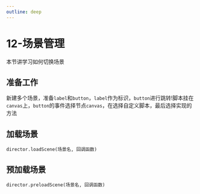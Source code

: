 ```yaml
---
outline: deep
---
```


# 12-场景管理

本节讲学习如何切换场景

## 准备工作

新建多个场景，准备`label`和`button`，`label`作为标识，`button`进行跳转!脚本挂在`canvas`上，`button`的事件选择节点`canvas`，在选择自定义脚本，最后选择实现的方法

## 加载场景

`director.loadScene(场景名, 回调函数)`

## 预加载场景

`director.preloadScene(场景名, 回调函数)`

